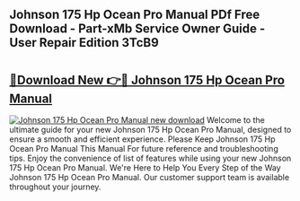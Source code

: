 ## Johnson 175 Hp Ocean Pro Manual PDf Free Download - Part-xMb Service Owner Guide - User Repair Edition 3TcB9

# <h2><a href="http://bc66144.oget.top/?id=Johnson+175+Hp+Ocean+Pro+Manual">🔗Download New 👉🔴 Johnson 175 Hp Ocean Pro Manual</a></h2>

[![Johnson 175 Hp Ocean Pro Manual new download](https://i.imgur.com/5g1atiW.png)](http://bc66144.oget.top/?id=Johnson+175+Hp+Ocean+Pro+Manual)
Welcome to the ultimate guide for your new Johnson 175 Hp Ocean Pro Manual, designed to ensure a smooth and efficient experience. Please Keep Johnson 175 Hp Ocean Pro Manual This Manual For future reference and troubleshooting tips. Enjoy the convenience of list of features while using your new Johnson 175 Hp Ocean Pro Manual. We're Here to Help You Every Step of the Way Johnson 175 Hp Ocean Pro Manual. Our customer support team is available throughout your journey.
